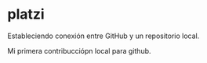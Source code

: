 # platzi
Estableciendo conexión entre GitHub y un repositorio local.

Mi primera contribucciópn local para github.
